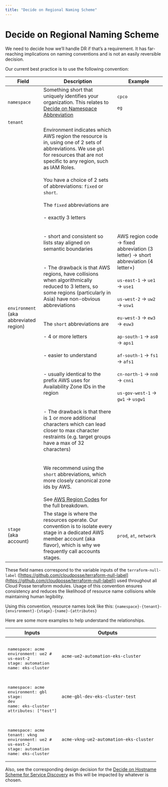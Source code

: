 ```yaml
---
title: "Decide on Regional Naming Scheme"
---
```


# Decide on Regional Naming Scheme

We need to decide how we’ll handle DR if that’s a requirement. It has far-reaching implications on naming conventions
and is not an easily reversible decision.

Our current best practice is to use the following convention:

| **Field**                                   | **Description**                                                                                                                                                                                                                                                                                                                                                                                                                                                                                                                                                                                                                                                                                                                                                                                                                                                                                                                                                                                                                                                                                                                                                                                                                    | **Example**                                                                                                                                                                                                                                                                                                                                                        |
| ------------------------------------------- | ---------------------------------------------------------------------------------------------------------------------------------------------------------------------------------------------------------------------------------------------------------------------------------------------------------------------------------------------------------------------------------------------------------------------------------------------------------------------------------------------------------------------------------------------------------------------------------------------------------------------------------------------------------------------------------------------------------------------------------------------------------------------------------------------------------------------------------------------------------------------------------------------------------------------------------------------------------------------------------------------------------------------------------------------------------------------------------------------------------------------------------------------------------------------------------------------------------------------------------- | ------------------------------------------------------------------------------------------------------------------------------------------------------------------------------------------------------------------------------------------------------------------------------------------------------------------------------------------------------------------ |
| `namespace`                                 | Something short that uniquely identifies your organization. This relates to [Decide on Namespace Abbreviation](/reference-architecture/fundamentals/design-decisions/cold-start/decide-on-namespace-abbreviation)                                                                                                                                                                                                                                                                                                                                                                                                                                                                                                                                                                                                                                                                                                                                                                                                                                                                                                                                                                                                                  | `cpco`<br/><br/>`eg`                                                                                                                                                                                                                                                                                                                                               |
| `tenant`                                    |                                                                                                                                                                                                                                                                                                                                                                                                                                                                                                                                                                                                                                                                                                                                                                                                                                                                                                                                                                                                                                                                                                                                                                                                                                    |                                                                                                                                                                                                                                                                                                                                                                    |
| `environment` <br/>(aka abbreviated region) | Environment indicates which AWS region the resource is in, using one of 2 sets of abbreviations. We use `gbl` for resources that are not specific to any region, such as IAM Roles. <br/><br/>You have a choice of 2 sets of abbreviations: `fixed` or `short`.<br/><br/>The `fixed` abbreviations are<br/><br/>- exactly 3 letters<br/><br/><br/>- short and consistent so lists stay aligned on semantic boundaries<br/><br/><br/>- The drawback is that AWS regions, have collisions when algorithmically reduced to 3 letters, so some regions (particularly in Asia) have non-obvious abbreviations<br/><br/><br/>The `short` abbreviations are<br/><br/>- 4 or more letters<br/><br/><br/>- easier to understand<br/><br/><br/>- usually identical to the prefix AWS uses for Availability Zone IDs in the region<br/><br/><br/>- The drawback is that there is 1 or more additional characters which can lead closer to max character restraints (e.g. target groups have a max of 32 characters)<br/><br/><br/>We recommend using the `short` abbreviations, which more closely canonical zone ids by AWS.<br/><br/>See [AWS Region Codes](/reference-architecture/reference/aws/aws-region-codes) for the full breakdown. | AWS region code → fixed abbreviation (3 letter) → short abbreviation (4 letter+)<br/><br/>`us-east-1` → `ue1` → `use1`<br/><br/>`us-west-2` → `uw2` → `usw1`<br/><br/>`eu-west-3` → `ew3` → `euw3`<br/><br/>`ap-south-1` → `as0` → `aps1`<br/><br/>`af-south-1` → `fs1` → `afs1`<br/><br/>`cn-north-1` → `nn0` → `cnn1`<br/><br/>`us-gov-west-1` → `gw1` → `usgw1` |
| `stage` <br/>(aka account)                  | The stage is where the resources operate. Our convention is to isolate every stage in a dedicated AWS member account (aka flavor), which is why we frequently call accounts stages.                                                                                                                                                                                                                                                                                                                                                                                                                                                                                                                                                                                                                                                                                                                                                                                                                                                                                                                                                                                                                                                | `prod`, `at`, `network`                                                                                                                                                                                                                                                                                                                                            |

These field names correspond to the variable inputs of the `terraform-null-label`
([https://github.com/cloudposse/terraform-null-label](https://github.com/cloudposse/terraform-null-label)) used
throughout all Cloud Posse terraform modules. Usage of this convention ensures consistency and reduces the likelihood of
resource name collisions while maintaining human legibility.

Using this convention, resource names look like this: `{namespace}-{tenant}-{environment}-{stage}-{name}-{attributes}`

Here are some more examples to help understand the relationships.

| **Inputs**                                                                                                                         | **Outputs**                            |
| ---------------------------------------------------------------------------------------------------------------------------------- | -------------------------------------- |
| <pre><br/>namespace: acme<br/>environment: ue2 # us-east-2<br/>stage: automation<br/>name: eks-cluster<br/></pre>                  | `acme-ue2-automation-eks-cluster`      |
| <pre><br/>namespace: acme<br/>environment: gbl<br/>stage: dev<br/>name: eks-cluster<br/>attributes: ["test"]<br/></pre>            | `acme-gbl-dev-eks-cluster-test`        |
| <pre><br/>namespace: acme<br/>tenant: vkng<br/>environment: ue2 # us-east-2<br/>stage: automation<br/>name: eks-cluster<br/></pre> | `acme-vkng-ue2-automation-eks-cluster` |

Also, see the corresponding design decision for the
[Decide on Hostname Scheme for Service Discovery](/layers/network-and-dns/design-decisions/decide-on-hostname-scheme-for-service-discovery)
as this will be impacted by whatever is chosen.
